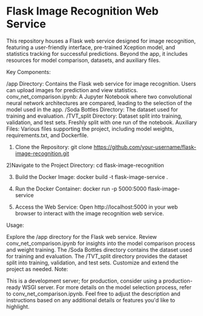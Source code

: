 # Flask Image Recognition Web Service

This repository houses a Flask web service designed for image recognition, featuring a user-friendly interface, pre-trained Xception model, and statistics tracking for successful predictions. Beyond the app, it includes resources for model comparison, datasets, and auxiliary files.

Key Components:

/app Directory: Contains the Flask web service for image recognition. Users can upload images for prediction and view statistics.
conv_net_comparison.ipynb: A Jupyter Notebook where two convolutional neural network architectures are compared, leading to the selection of the model used in the app.
/Soda Bottles Directory: The dataset used for training and evaluation.
/TVT_split Directory: Dataset split into training, validation, and test sets. Freshly split with one run of the notebook.
Auxiliary Files: Various files supporting the project, including model weights, requirements.txt, and Dockerfile.

1) Clone the Repository:
git clone https://github.com/your-username/flask-image-recognition.git

2)Navigate to the Project Directory:
cd flask-image-recognition

3) Build the Docker Image:
docker build -t flask-image-service .

4) Run the Docker Container:
docker run -p 5000:5000 flask-image-service

5) Access the Web Service:
Open http://localhost:5000 in your web browser to interact with the image recognition web service.

Usage:

Explore the /app directory for the Flask web service.
Review conv_net_comparison.ipynb for insights into the model comparison process and weight training.
The /Soda Bottles directory contains the dataset used for training and evaluation.
The /TVT_split directory provides the dataset split into training, validation, and test sets.
Customize and extend the project as needed.
Note:

This is a development server; for production, consider using a production-ready WSGI server.
For more details on the model selection process, refer to conv_net_comparison.ipynb.
Feel free to adjust the description and instructions based on any additional details or features you'd like to highlight.
